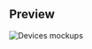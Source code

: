 
Preview
-----

![Devices mockups](http://i1380.photobucket.com/albums/ah174/webdevkim/smartmockups_jfnrqr0b_zpscughjm9d.jpeg)

